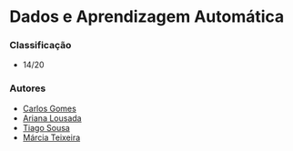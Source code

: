 # Dados e Aprendizagem Automática

### Classificação
 
 * 14/20

### Autores
* [Carlos Gomes](https://github.com/CGDEX)
* [Ariana Lousada](https://github.com/arbl42)
* [Tiago Sousa](https://github.com/Existency)
* [Márcia Teixeira](https://github.com/teixeiramarcia)
 
